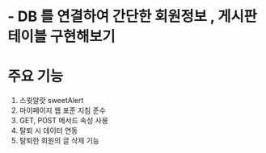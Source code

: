 # - DB 를 연결하여 간단한 회원정보 , 게시판 테이블 구현해보기 
# 주요 기능
1. 스윗알랏 sweetAlert
2. 마이페이지 웹 표준 지침 준수
3. GET, POST 메서드 속성 사용
4. 탈퇴 시 데이터 연동
5. 탈퇴한 회원의 글 삭제 기능
